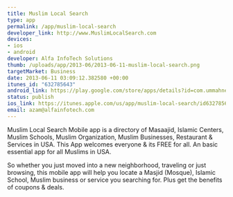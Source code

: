 ```yaml
--- 
title: Muslim Local Search
type: app
permalink: /app/muslim-local-search
developer_link: http://www.MuslimLocalSearch.com
devices: 
- ios
- android
developer: Alfa InfoTech Solutions
thumb: /uploads/app/2013-06/2013-06-11-muslim-local-search.png
targetMarket: Business
date: 2013-06-11 03:09:12.382580 +00:00
itunes_id: "632785643"
android_link: https://play.google.com/store/apps/details?id=com.ummahnet.myp
status: publish
ios_link: https://itunes.apple.com/us/app/muslim-local-search/id632785643?mt=8
email: azam@alfainfotech.com
---
```


Muslim Local Search Mobile app is a directory of Masaajid, Islamic Centers, Muslim Schools, Muslim Organization, Muslim Businesses, Restaurant & Services in USA. This App welcomes everyone & its FREE for all. An basic essential app for all Muslims in USA.

So whether you just moved into a new neighborhood, traveling or just browsing, this mobile app will help you locate a Masjid (Mosque), Islamic School, Muslim business or service you searching for. Plus get the benefits of coupons & deals.

